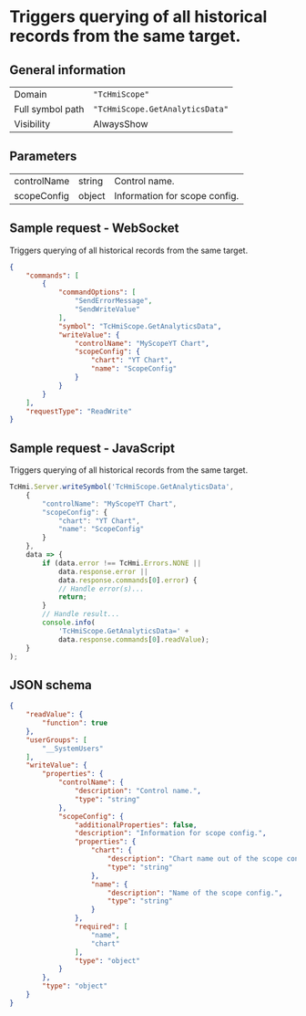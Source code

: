 # Triggers querying of all historical records from the same target.

## General information

|  |  |
| - | - |
| Domain | `"TcHmiScope"` |
| Full symbol path | `"TcHmiScope.GetAnalyticsData"` |
| Visibility | AlwaysShow |

## Parameters

|  |  |  |
| - | - | - |
| controlName | string | Control name. |
| scopeConfig | object | Information for scope config. |

## Sample request - WebSocket

Triggers querying of all historical records from the same target.
```json
{
    "commands": [
        {
            "commandOptions": [
                "SendErrorMessage",
                "SendWriteValue"
            ],
            "symbol": "TcHmiScope.GetAnalyticsData",
            "writeValue": {
                "controlName": "MyScopeYT Chart",
                "scopeConfig": {
                    "chart": "YT Chart",
                    "name": "ScopeConfig"
                }
            }
        }
    ],
    "requestType": "ReadWrite"
}
```

## Sample request - JavaScript

Triggers querying of all historical records from the same target.
```javascript
TcHmi.Server.writeSymbol('TcHmiScope.GetAnalyticsData',
    {
        "controlName": "MyScopeYT Chart",
        "scopeConfig": {
            "chart": "YT Chart",
            "name": "ScopeConfig"
        }
    },
    data => {
        if (data.error !== TcHmi.Errors.NONE ||
            data.response.error ||
            data.response.commands[0].error) {
            // Handle error(s)...
            return;
        }
        // Handle result...
        console.info(
            'TcHmiScope.GetAnalyticsData=' +
            data.response.commands[0].readValue);
    }
);
```

## JSON schema

```json
{
    "readValue": {
        "function": true
    },
    "userGroups": [
        "__SystemUsers"
    ],
    "writeValue": {
        "properties": {
            "controlName": {
                "description": "Control name.",
                "type": "string"
            },
            "scopeConfig": {
                "additionalProperties": false,
                "description": "Information for scope config.",
                "properties": {
                    "chart": {
                        "description": "Chart name out of the scope config.",
                        "type": "string"
                    },
                    "name": {
                        "description": "Name of the scope config.",
                        "type": "string"
                    }
                },
                "required": [
                    "name",
                    "chart"
                ],
                "type": "object"
            }
        },
        "type": "object"
    }
}
```
